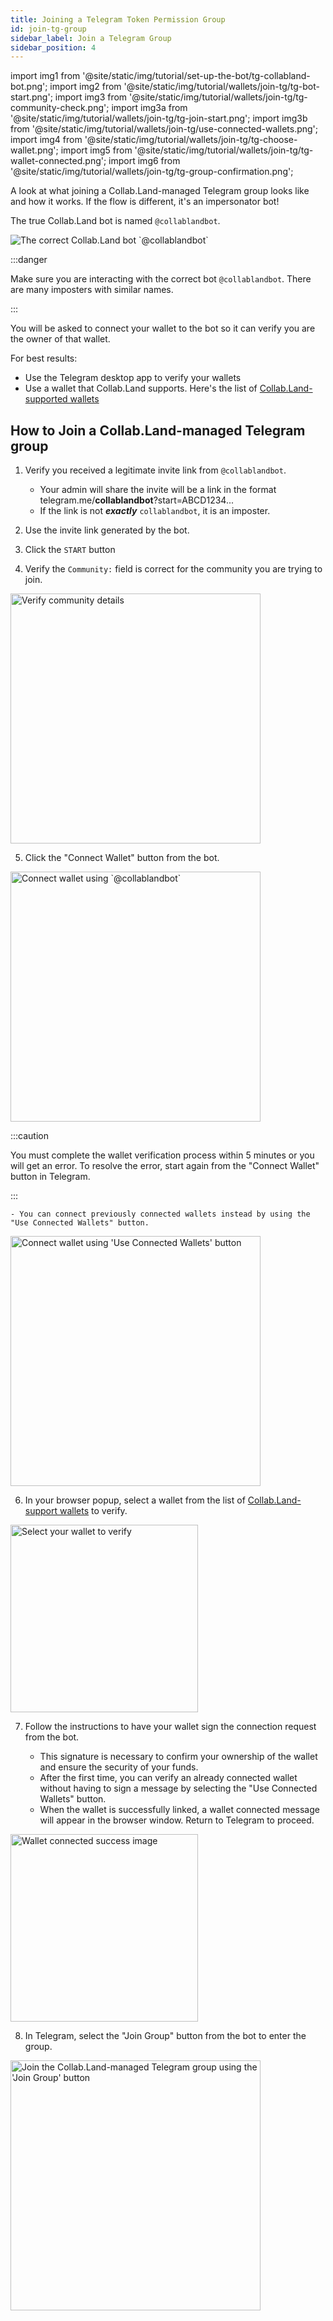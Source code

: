 ```yaml
---
title: Joining a Telegram Token Permission Group
id: join-tg-group
sidebar_label: Join a Telegram Group
sidebar_position: 4
---
```


import img1 from '@site/static/img/tutorial/set-up-the-bot/tg-collabland-bot.png';
import img2 from '@site/static/img/tutorial/wallets/join-tg/tg-bot-start.png';
import img3 from '@site/static/img/tutorial/wallets/join-tg/tg-community-check.png';
import img3a from '@site/static/img/tutorial/wallets/join-tg/tg-join-start.png';
import img3b from '@site/static/img/tutorial/wallets/join-tg/use-connected-wallets.png';
import img4 from '@site/static/img/tutorial/wallets/join-tg/tg-choose-wallet.png';
import img5 from '@site/static/img/tutorial/wallets/join-tg/tg-wallet-connected.png';
import img6 from '@site/static/img/tutorial/wallets/join-tg/tg-group-confirmation.png';

A look at what joining a Collab.Land-managed Telegram group looks like and how it works. If the flow is different, it's an impersonator bot!

The true Collab.Land bot is named `@collablandbot`.
<div class="text--center">
  <img src={img1} alt="The correct Collab.Land bot `@collablandbot`" />
</div>

:::danger

Make sure you are interacting with the correct bot `@collablandbot`. There are many imposters with similar names.

:::

You will be asked to connect your wallet to the bot so it can verify you are the owner of that wallet.

For best results:
- Use the Telegram desktop app to verify your wallets
- Use a wallet that Collab.Land supports. Here's the list of [Collab.Land-supported wallets](/help-docs/key-features/supported-blockchains-wallets#supported-wallets)

## How to Join a Collab.Land-managed Telegram group

1. Verify you received a legitimate invite link from `@collablandbot`.

   - Your admin will share the invite will be a link in the format telegram.me/**collablandbot**?start=ABCD1234...
   - If the link is not _**exactly**_ `collablandbot`, it is an imposter.

2. Use the invite link generated by the bot.  

3. Click the `START` button

4. Verify the `Community:` field is correct for the community you are trying to join.

<div class="text--center">
  <img src={img3} alt="Verify community details" width="400" />
</div>

5. Click the "Connect Wallet" button from the bot.

<div class="text--center">
  <img src={img3a} alt="Connect wallet using `@collablandbot`" width="400" />
</div>

:::caution

You must complete the wallet verification process within 5 minutes or you will get an error. To resolve the error, start again from the "Connect Wallet" button in Telegram.

:::

    - You can connect previously connected wallets instead by using the "Use Connected Wallets" button.

<div class="text--center">
  <img src={img3b} alt="Connect wallet using 'Use Connected Wallets' button" width="400" />
</div>

6. In your browser popup, select a wallet from the list of [Collab.Land-support wallets](/help-docs/key-features/supported-blockchains-wallets#supported-wallets) to verify.

<div class="text--center">
  <img src={img4} alt="Select your wallet to verify" width="300"/>
</div>

7. Follow the instructions to have your wallet sign the connection request from the bot.

   - This signature is necessary to confirm your ownership of the wallet and ensure the security of your funds.
   - After the first time, you can verify an already connected wallet without having to sign a message by selecting the "Use Connected Wallets" button.
   - When the wallet is successfully linked, a wallet connected message will appear in the browser window. Return to Telegram to proceed.

<div class="text--center">
  <img src={img5} alt="Wallet connected success image" width="300" />
</div>

8. In Telegram, select the "Join Group" button from the bot to enter the group.

<div class="text--center">
  <img src={img6} alt="Join the Collab.Land-managed Telegram group using the 'Join Group' button" width="400" />
</div>
